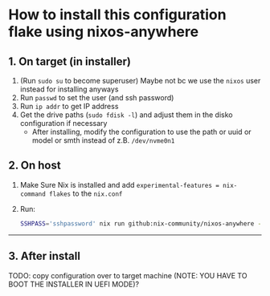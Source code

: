 # How to install this configuration flake using nixos-anywhere

## 1. On target (in installer)

1. (Run `sudo su` to become superuser) Maybe not bc we use the `nixos` user instead for installing anyways
2. Run `passwd` to set the user (and ssh password)
3. Run `ip addr` to get IP address
4. Get the drive paths (`sudo fdisk -l`) and adjust them in the disko configuration if necessary
    - After installing, modify the configuration to use the path or uuid or model or smth instead of z.B. `/dev/nvme0n1`

## 2. On host

1. Make Sure Nix is installed and add `experimental-features = nix-command flakes` to the `nix.conf`
2. Run:

    ```bash
    SSHPASS='sshpassword' nix run github:nix-community/nixos-anywhere -- --generate-hardware-config nixos-generate-config ./hosts/nixosbtw/hardware-configuration.nix --flake '.#nixosbtw' --env-password 'sshpassword' --build-on remote --target-host nixos@192.168.0.100
    ```

---

## 3. After install

TODO: copy configuration over to target machine
(NOTE: YOU HAVE TO BOOT THE INSTALLER IN UEFI MODE)?
